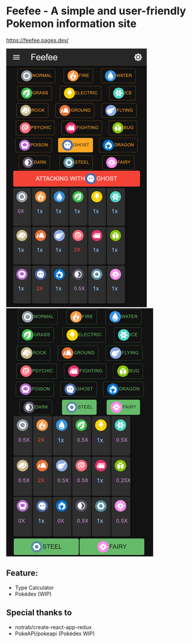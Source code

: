 # Feefee - A simple and user-friendly Pokemon information site

https://feefee.pages.dev/

![](type_attack.png)![](type_defense.png)

## Feature:
- Type Calculator
- Pokédex (WIP)

## Special thanks to
- notrab/create-react-app-redux
- PokeAPI/pokeapi (Pokédex WIP)
